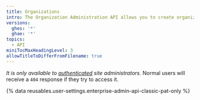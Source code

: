 ```yaml
---
title: Organizations
intro: The Organization Administration API allows you to create organizations on your enterprise.
versions:
  ghes: '*'
  ghae: '*'
topics:
  - API
miniTocMaxHeadingLevel: 3
allowTitleToDifferFromFilename: true
---
```


*It is only available to [authenticated](/rest/overview/resources-in-the-rest-api#authentication) site administrators.* Normal users will receive a `404` response if they try to access it.

{% data reusables.user-settings.enterprise-admin-api-classic-pat-only %}
